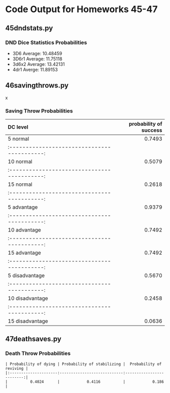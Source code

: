 # Code Output for Homeworks 45-47 #

## 45dndstats.py ##
### DND Dice Statistics Probabilities ###

- 3D6 Average: 10.48459
- 3D6r1 Average: 11.75118
- 3d6x2 Average: 13.42131
- 4dr1 Averge: 11.89153


## 46savingthrows.py ##
x
### Saving Throw Probabilities ###
 
| DC   level        | probability of success |
|:------------------|-----------------------:|
| 5    normal       |         0.7493         |
|:------------------------------------------:|
| 10   normal       |         0.5079         |
|:------------------------------------------:|
| 15   normal       |         0.2618         |
|:------------------------------------------:|
| 5    advantage    |         0.9379         |
|:------------------------------------------:|
| 10   advantage    |         0.7492         |
|:------------------------------------------:|
| 15   advantage    |         0.7492         |
|:------------------------------------------:|
| 5    disadvantage |         0.5670         |
|:------------------------------------------:|
| 10   disadvantage |         0.2458         |
|:------------------------------------------:|
| 15   disadvantage |         0.0636         |



## 47deathsaves.py ##

### Death Throw Probabilities ###
```
| Probability of dying | Probability of stabilizing |  Probability of reviving |
|:---------------------:----------------------------:-------------------------:|
|          0.4024      |            0.4116          |            0.186         |
``` 